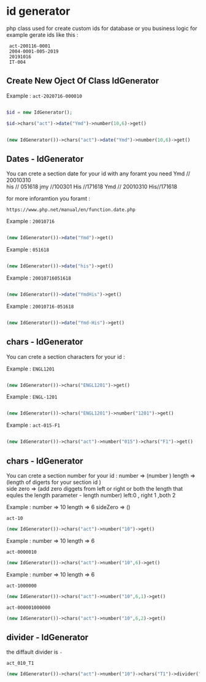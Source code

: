 # id generator
php class used for create custom ids for database or you business logic for example gerate ids  like this :

```
 act-200116-0001
 2004-0001-005-2019
 20191016
 IT-004
 ```


## Create New Oject Of Class IdGenerator
Example : `act-2020716-000010`


```php

$id = new IdGenerator();

$id->chars("act")->date("Ymd")->number(10,6)->get()

```

```php

(new IdGenerator())->chars("act")->date("Ymd")->number(10,6)->get()
```

## Dates - IdGenerator
You can crete a section date for your id with any foramt you need 
Ymd // 20010310                        
his // 051618
jmy //100301
His //171618
Ymd // 20010310
His//171618

for more inforamtion you foramt :
```
https://www.php.net/manual/en/function.date.php
```
Example : `20010716 `  
```php

(new IdGenerator())->date("Ymd")->get()
```
Example : `051618`   
```php

(new IdGenerator())->date("his")->get()
```

Example : `20010716051618 `  
```php

(new IdGenerator())->date("YmdHis")->get()
```
Example : `20010716-051618`   
```php

(new IdGenerator())->date("Ymd-His")->get()
```

## chars - IdGenerator

You can crete a section characters for your id :

Example : `ENGL1201`   
```php

(new IdGenerator())->chars("ENGL1201")->get()
```
Example : `ENGL-1201`
```php

(new IdGenerator())->chars("ENGL1201")->number("1201")->get()
```

Example : `act-015-F1`   
```php

(new IdGenerator())->chars("act")->number("015")->chars("F1")->get()
```

## chars - IdGenerator
You can crete a section number for your id :
number => (number )
length => (length of digerts for your section id )   
side zero => (add zero diggets from left or right or both the length that equles the length parameter - length number) left:0 , right 1 ,both 2

Example : number => 10 length => 6  sideZero => ()

`act-10`  

```php
(new IdGenerator())->chars("act")->number("10")->get()
```

Example : number => 10 length => 6

`act-0000010` 

```php
(new IdGenerator())->chars("act")->number("10",6)->get()
```

Example : number => 10 length => 6

`act-1000000`

```php
(new IdGenerator())->chars("act")->number("10",6,1)->get()
```

`act-000001000000`

```php
(new IdGenerator())->chars("act")->number("10",6,2)->get()
```

## divider - IdGenerator
the diffault divider is `-`

`act_010_T1`

```php
(new IdGenerator())->chars("act")->number("10")->chars("T1")->divider("_")->get()
```
